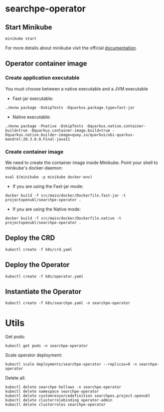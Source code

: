 # searchpe-operator

## Start Minikube

```shell
minikube start
```

For more details about minikube visit the official [documentation](https://minikube.sigs.k8s.io/docs/start/).

## Operator container image

### Create application executable

You must choose between a native executable and a JVM executable

- Fast-jar executable:

```shell
./mvnw package -DskipTests -Dquarkus.package.type=fast-jar
```

- Native executable:

```shell
./mvnw package -Pnative -DskipTests -Dquarkus.native.container-build=true -Dquarkus.container-image.build=true -Dquarkus.native.builder-image=quay.io/quarkus/ubi-quarkus-mandrel:20.3.0.0.Final-java11
```

### Create container image

We need to create the container image inside Minikube. Point your shell to minikube's docker-daemon:

```shell
eval $(minikube -p minikube docker-env)
```

- If you are using the Fast-jar mode:

```shell
docker build -f src/main/docker/Dockerfile.fast-jar -t projectopenubl/searchpe-operator .
```

- If you are using the Native mode:

```shell
docker build -f src/main/docker/Dockerfile.native -t projectopenubl/searchpe-operator .
```

## Deploy the CRD

```shell
kubectl create -f k8s/crd.yaml
```

## Deploy the Operator

```shell
kubectl create -f k8s/operator.yaml
```

## Instantiate the Operator

```shell
kubectl create -f k8s/searchpe.yaml -n searchpe-operator
```

# Utils

Get pods:

```shell
kubectl get pods -n searchpe-operator
```

Scale operator deployment:

```shell
kubectl scale deployments/searchpe-operator --replicas=0 -n searchpe-operator
```

Delete all:

```shell
kubectl delete searchpe hellows -n searchpe-operator
kubectl delete namespace searchpe-operator
kubectl delete customresourcedefinition searchpes.project.openubl
kubectl delete clusterrolebinding operator-admin
kubectl delete clusterroles searchpe-operator
```
